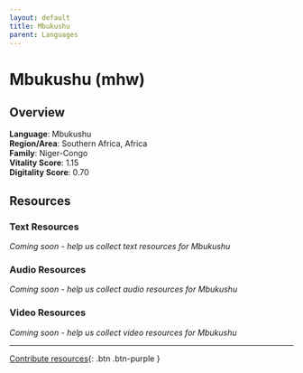 ```yaml
---
layout: default
title: Mbukushu
parent: Languages
---
```


# Mbukushu (mhw)

## Overview

**Language**: Mbukushu  
**Region/Area**: Southern Africa, Africa  
**Family**: Niger-Congo  
**Vitality Score**: 1.15  
**Digitality Score**: 0.70  

## Resources

### Text Resources
*Coming soon - help us collect text resources for Mbukushu*

### Audio Resources
*Coming soon - help us collect audio resources for Mbukushu*

### Video Resources
*Coming soon - help us collect video resources for Mbukushu*

---

[Contribute resources](https://fairtrain.github.io/){: .btn .btn-purple }
